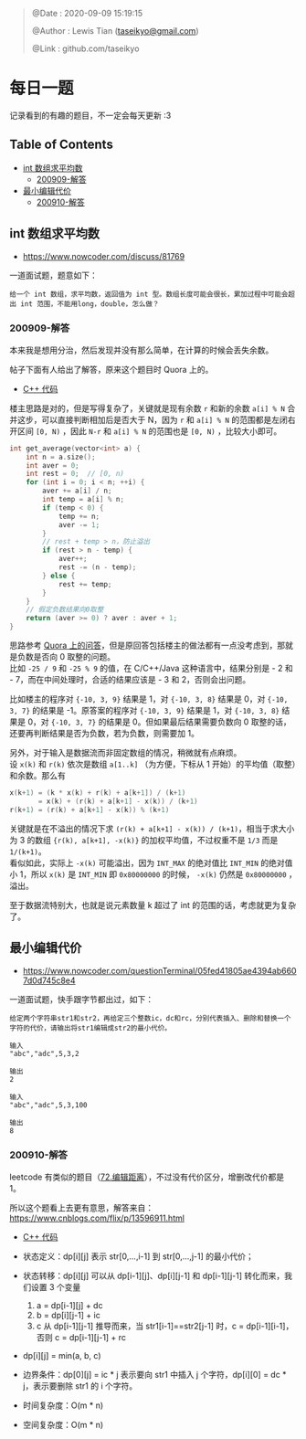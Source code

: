> @Date    : 2020-09-09 15:19:15
>
> @Author  : Lewis Tian (taseikyo@gmail.com)
>
> @Link    : github.com/taseikyo

# 每日一题

记录看到的有趣的题目，不一定会每天更新 :3

## Table of Contents

- [int 数组求平均数](#int-数组求平均数)
	- [200909-解答](#200909-解答)
- [最小编辑代价](#最小编辑代价)
	- [200910-解答](#200910-解答)

## int 数组求平均数

- https://www.nowcoder.com/discuss/81769

一道面试题，题意如下：

```
给一个 int 数组，求平均数，返回值为 int 型。数组长度可能会很长，累加过程中可能会超出 int 范围，不能用long，double，怎么做？
```

### 200909-解答

本来我是想用分治，然后发现并没有那么简单，在计算的时候会丢失余数。

帖子下面有人给出了解答，原来这个题目时 Quora 上的。

- [C++ 代码](src/get_average.cpp)

楼主思路是对的，但是写得复杂了，关键就是现有余数 `r` 和新的余数 `a[i] % N` 合并这步，可以直接判断相加后是否大于 N，因为 `r` 和 `a[i] % N` 的范围都是左闭右开区间 `[0, N)` ，因此 `N-r` 和 `a[i] % N` 的范围也是 `[0, N)` ，比较大小即可。

```C
int get_average(vector<int> a) {
	int n = a.size();
	int aver = 0;
	int rest = 0;  // [0, n)
	for (int i = 0; i < n; ++i) {
		aver += a[i] / n;
		int temp = a[i] % n;
		if (temp < 0) {
			temp += n;
			aver -= 1;
		}
		// rest + temp > n，防止溢出
		if (rest > n - temp) {
			aver++;
			rest -= (n - temp);
		} else {
			rest += temp;
		}
	}
	// 假定负数结果向0取整
	return (aver >= 0) ? aver : aver + 1;
}
```

思路参考 [Quora 上的问答](https://www.quora.com/How-can-I-compute-the-average-of-a-large-array-of-integers-without-running-into-overflow)，但是原回答包括楼主的做法都有一点没考虑到，那就是负数是否向 0 取整的问题。  
比如 `-25 / 9` 和 `-25 % 9` 的值，在 C/C++/Java 这种语言中，结果分别是 - 2 和 - 7，而在中间处理时，合适的结果应该是 - 3 和 2，否则会出问题。

比如楼主的程序对 `{-10, 3, 9}` 结果是 1，对 `{-10, 3, 8}` 结果是 0，对 `{-10, 3, 7}` 的结果是 -1。原答案的程序对 `{-10, 3, 9}` 结果是 1，对 `{-10, 3, 8}` 结果是 0，对 `{-10, 3, 7}` 的结果是 0。但如果最后结果需要负数向 0 取整的话，还要再判断结果是否为负数，若为负数，则需要加 1。

另外，对于输入是数据流而非固定数组的情况，稍微就有点麻烦。  
设 `x(k)` 和 `r(k)` 依次是数组 `a[1..k]` （为方便，下标从 1 开始）的平均值（取整）和余数。那么有

```C
x(k+1) = (k * x(k) + r(k) + a[k+1]) / (k+1)
       = x(k) + (r(k) + a[k+1] - x(k)) / (k+1)
r(k+1) = (r(k) + a[k+1] - x(k)) % (k+1)
```

关键就是在不溢出的情况下求 `(r(k) + a[k+1] - x(k)) / (k+1)`，相当于求大小为 3 的数组 `{r(k), a[k+1], -x(k)}` 的加权平均值，不过权重不是 `1/3` 而是 `1/(k+1)`。  
看似如此，实际上 `-x(k)` 可能溢出，因为 `INT_MAX` 的绝对值比 `INT_MIN` 的绝对值小 1，所以 `x(k)` 是 `INT_MIN` 即 `0x80000000` 的时候， `-x(k)` 仍然是 `0x80000000` ，溢出。

至于数据流特别大，也就是说元素数量 k 超过了 int 的范围的话，考虑就更为复杂了。

## 最小编辑代价

- https://www.nowcoder.com/questionTerminal/05fed41805ae4394ab6607d0d745c8e4

一道面试题，快手跟字节都出过，如下：

```
给定两个字符串str1和str2，再给定三个整数ic，dc和rc，分别代表插入、删除和替换一个字符的代价，请输出将str1编辑成str2的最小代价。

输入
"abc","adc",5,3,2

输出
2

输入
"abc","adc",5,3,100

输出
8
```

### 200910-解答

leetcode 有类似的题目（[72.编辑距离](https://leetcode-cn.com/problems/edit-distance/)），不过没有代价区分，增删改代价都是 1。

所以这个题看上去更有意思，解答来自：https://www.cnblogs.com/flix/p/13596911.html

- [C++ 代码](src/min_edit_cost.cpp)

- 状态定义：dp[i][j] 表示 str[0,...,i-1] 到 str[0,...,j-1] 的最小代价；
- 状态转移：dp[i][j] 可以从 dp[i-1][j]、dp[i][j-1] 和 dp[i-1][j-1] 转化而来，我们设置 3 个变量
	1. a = dp[i-1][j] + dc
	2. b = dp[i][j-1] + ic
	3. c 从 dp[i-1][j-1] 推导而来，当 str1[i-1]==str2[j-1] 时，c = dp[i-1][i-1]，否则 c = dp[i-1][j-1] + rc
- dp[i][j] = min(a, b, c)
- 边界条件：dp[0][j] = ic * j 表示要向 str1 中插入 j 个字符，dp[i][0] = dc * j，表示要删除 str1 的 i 个字符。

- 时间复杂度：O(m * n)
- 空间复杂度：O(m * n)
